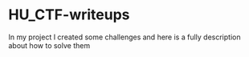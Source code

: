 # HU_CTF-writeups
In my project I created some challenges and here is a fully description about how to solve them 

